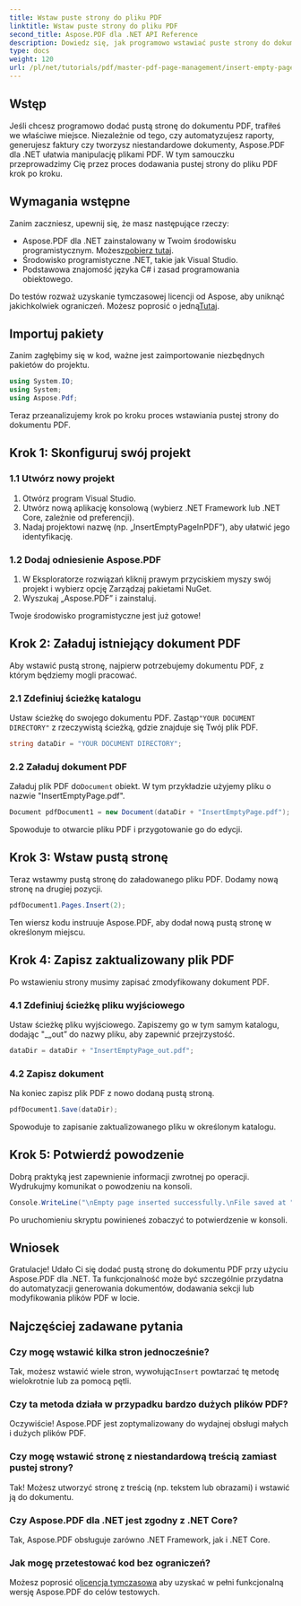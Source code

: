 ```yaml
---
title: Wstaw puste strony do pliku PDF
linktitle: Wstaw puste strony do pliku PDF
second_title: Aspose.PDF dla .NET API Reference
description: Dowiedz się, jak programowo wstawiać puste strony do dokumentów PDF za pomocą Aspose.PDF dla .NET. Ten kompleksowy przewodnik przeprowadzi Cię przez konfigurację projektu, ładowanie pliku PDF, dodawanie pustych stron.
type: docs
weight: 120
url: /pl/net/tutorials/pdf/master-pdf-page-management/insert-empty-pages/
---
```

## Wstęp

Jeśli chcesz programowo dodać pustą stronę do dokumentu PDF, trafiłeś we właściwe miejsce. Niezależnie od tego, czy automatyzujesz raporty, generujesz faktury czy tworzysz niestandardowe dokumenty, Aspose.PDF dla .NET ułatwia manipulację plikami PDF. W tym samouczku przeprowadzimy Cię przez proces dodawania pustej strony do pliku PDF krok po kroku.

## Wymagania wstępne

Zanim zaczniesz, upewnij się, że masz następujące rzeczy:

-  Aspose.PDF dla .NET zainstalowany w Twoim środowisku programistycznym. Możesz[pobierz tutaj](https://releases.aspose.com/pdf/net/).
- Środowisko programistyczne .NET, takie jak Visual Studio.
- Podstawowa znajomość języka C# i zasad programowania obiektowego.

 Do testów rozważ uzyskanie tymczasowej licencji od Aspose, aby uniknąć jakichkolwiek ograniczeń. Możesz poprosić o jedną[Tutaj](https://purchase.aspose.com/temporary-license/).

## Importuj pakiety

Zanim zagłębimy się w kod, ważne jest zaimportowanie niezbędnych pakietów do projektu.

```csharp
using System.IO;
using System;
using Aspose.Pdf;
```

Teraz przeanalizujemy krok po kroku proces wstawiania pustej strony do dokumentu PDF.

## Krok 1: Skonfiguruj swój projekt

### 1.1 Utwórz nowy projekt
1. Otwórz program Visual Studio.
2. Utwórz nową aplikację konsolową (wybierz .NET Framework lub .NET Core, zależnie od preferencji).
3. Nadaj projektowi nazwę (np. „InsertEmptyPageInPDF”), aby ułatwić jego identyfikację.

### 1.2 Dodaj odniesienie Aspose.PDF
1. W Eksploratorze rozwiązań kliknij prawym przyciskiem myszy swój projekt i wybierz opcję Zarządzaj pakietami NuGet.
2. Wyszukaj „Aspose.PDF” i zainstaluj.

Twoje środowisko programistyczne jest już gotowe!

## Krok 2: Załaduj istniejący dokument PDF

Aby wstawić pustą stronę, najpierw potrzebujemy dokumentu PDF, z którym będziemy mogli pracować.

### 2.1 Zdefiniuj ścieżkę katalogu
 Ustaw ścieżkę do swojego dokumentu PDF. Zastąp`"YOUR DOCUMENT DIRECTORY"` z rzeczywistą ścieżką, gdzie znajduje się Twój plik PDF.

```csharp
string dataDir = "YOUR DOCUMENT DIRECTORY";
```

### 2.2 Załaduj dokument PDF
 Załaduj plik PDF do`Document` obiekt. W tym przykładzie użyjemy pliku o nazwie "InsertEmptyPage.pdf".

```csharp
Document pdfDocument1 = new Document(dataDir + "InsertEmptyPage.pdf");
```

Spowoduje to otwarcie pliku PDF i przygotowanie go do edycji.

## Krok 3: Wstaw pustą stronę

Teraz wstawmy pustą stronę do załadowanego pliku PDF. Dodamy nową stronę na drugiej pozycji.

```csharp
pdfDocument1.Pages.Insert(2);
```

Ten wiersz kodu instruuje Aspose.PDF, aby dodał nową pustą stronę w określonym miejscu.

## Krok 4: Zapisz zaktualizowany plik PDF

Po wstawieniu strony musimy zapisać zmodyfikowany dokument PDF.

### 4.1 Zdefiniuj ścieżkę pliku wyjściowego
Ustaw ścieżkę pliku wyjściowego. Zapiszemy go w tym samym katalogu, dodając "_„out” do nazwy pliku, aby zapewnić przejrzystość.

```csharp
dataDir = dataDir + "InsertEmptyPage_out.pdf";
```

### 4.2 Zapisz dokument
Na koniec zapisz plik PDF z nowo dodaną pustą stroną.

```csharp
pdfDocument1.Save(dataDir);
```

Spowoduje to zapisanie zaktualizowanego pliku w określonym katalogu.

## Krok 5: Potwierdź powodzenie

Dobrą praktyką jest zapewnienie informacji zwrotnej po operacji. Wydrukujmy komunikat o powodzeniu na konsoli.

```csharp
Console.WriteLine("\nEmpty page inserted successfully.\nFile saved at " + dataDir);
```

Po uruchomieniu skryptu powinieneś zobaczyć to potwierdzenie w konsoli.

## Wniosek

Gratulacje! Udało Ci się dodać pustą stronę do dokumentu PDF przy użyciu Aspose.PDF dla .NET. Ta funkcjonalność może być szczególnie przydatna do automatyzacji generowania dokumentów, dodawania sekcji lub modyfikowania plików PDF w locie.

## Najczęściej zadawane pytania

### Czy mogę wstawić kilka stron jednocześnie?
Tak, możesz wstawić wiele stron, wywołując`Insert` powtarzać tę metodę wielokrotnie lub za pomocą pętli.

### Czy ta metoda działa w przypadku bardzo dużych plików PDF?
Oczywiście! Aspose.PDF jest zoptymalizowany do wydajnej obsługi małych i dużych plików PDF.

### Czy mogę wstawić stronę z niestandardową treścią zamiast pustej strony?
Tak! Możesz utworzyć stronę z treścią (np. tekstem lub obrazami) i wstawić ją do dokumentu.

### Czy Aspose.PDF dla .NET jest zgodny z .NET Core?
Tak, Aspose.PDF obsługuje zarówno .NET Framework, jak i .NET Core.

### Jak mogę przetestować kod bez ograniczeń?
 Możesz poprosić o[licencja tymczasowa](https://purchase.aspose.com/temporary-license/) aby uzyskać w pełni funkcjonalną wersję Aspose.PDF do celów testowych.